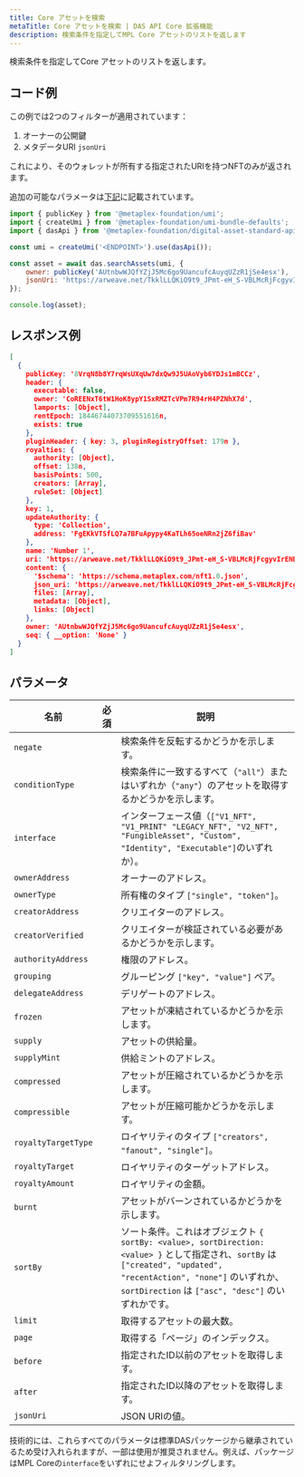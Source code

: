 ```yaml
---
title: Core アセットを検索
metaTitle: Core アセットを検索 | DAS API Core 拡張機能
description: 検索条件を指定してMPL Core アセットのリストを返します
---
```


検索条件を指定してCore アセットのリストを返します。

## コード例

この例では2つのフィルターが適用されています：
1. オーナーの公開鍵
2. メタデータURI `jsonUri`

これにより、そのウォレットが所有する指定されたURIを持つNFTのみが返されます。

追加の可能なパラメータは[下記](#parameters)に記載されています。

```js
import { publicKey } from '@metaplex-foundation/umi';
import { createUmi } from '@metaplex-foundation/umi-bundle-defaults';
import { dasApi } from '@metaplex-foundation/digital-asset-standard-api';

const umi = createUmi('<ENDPOINT>').use(dasApi());

const asset = await das.searchAssets(umi, {
    owner: publicKey('AUtnbwWJQfYZjJ5Mc6go9UancufcAuyqUZzR1jSe4esx'),
    jsonUri: 'https://arweave.net/TkklLLQKiO9t9_JPmt-eH_S-VBLMcRjFcgyvIrENBzA',
});

console.log(asset);
```

## レスポンス例
```json
[
  {
    publicKey: '8VrqN8b8Y7rqWsUXqUw7dxQw9J5UAoVyb6YDJs1mBCCz',
    header: {
      executable: false,
      owner: 'CoREENxT6tW1HoK8ypY1SxRMZTcVPm7R94rH4PZNhX7d',
      lamports: [Object],
      rentEpoch: 18446744073709551616n,
      exists: true
    },
    pluginHeader: { key: 3, pluginRegistryOffset: 179n },
    royalties: {
      authority: [Object],
      offset: 138n,
      basisPoints: 500,
      creators: [Array],
      ruleSet: [Object]
    },
    key: 1,
    updateAuthority: {
      type: 'Collection',
      address: 'FgEKkVTSfLQ7a7BFuApypy4KaTLh65oeNRn2jZ6fiBav'
    },
    name: 'Number 1',
    uri: 'https://arweave.net/TkklLLQKiO9t9_JPmt-eH_S-VBLMcRjFcgyvIrENBzA',
    content: {
      '$schema': 'https://schema.metaplex.com/nft1.0.json',
      json_uri: 'https://arweave.net/TkklLLQKiO9t9_JPmt-eH_S-VBLMcRjFcgyvIrENBzA',
      files: [Array],
      metadata: [Object],
      links: [Object]
    },
    owner: 'AUtnbwWJQfYZjJ5Mc6go9UancufcAuyqUZzR1jSe4esx',
    seq: { __option: 'None' }
  }
]
```

## パラメータ

| 名前                | 必須 | 説明                                |
| ------------------- | :------: | ------------------------------------------ |
| `negate`            |          | 検索条件を反転するかどうかを示します。  |
| `conditionType`     |          | 検索条件に一致するすべて（`"all"`）またはいずれか（`"any"`）のアセットを取得するかどうかを示します。  |
| `interface`         |          | インターフェース値（`["V1_NFT", "V1_PRINT" "LEGACY_NFT", "V2_NFT", "FungibleAsset", "Custom", "Identity", "Executable"]`のいずれか）。  |
| `ownerAddress`      |          | オーナーのアドレス。  |
| `ownerType`         |          | 所有権のタイプ `["single", "token"]`。  |
| `creatorAddress`    |          | クリエイターのアドレス。  |
| `creatorVerified`   |          | クリエイターが検証されている必要があるかどうかを示します。  |
| `authorityAddress`  |          | 権限のアドレス。  |
| `grouping`          |          | グルーピング `["key", "value"]` ペア。  |
| `delegateAddress`   |          | デリゲートのアドレス。  |
| `frozen`            |          | アセットが凍結されているかどうかを示します。  |
| `supply`            |          | アセットの供給量。  |
| `supplyMint`        |          | 供給ミントのアドレス。  |
| `compressed`        |          | アセットが圧縮されているかどうかを示します。  |
| `compressible`      |          | アセットが圧縮可能かどうかを示します。  |
| `royaltyTargetType` |          | ロイヤリティのタイプ `["creators", "fanout", "single"]`。  |
| `royaltyTarget`     |          | ロイヤリティのターゲットアドレス。  |
| `royaltyAmount`     |          | ロイヤリティの金額。  |
| `burnt`             |          | アセットがバーンされているかどうかを示します。  |
| `sortBy`            |          | ソート条件。これはオブジェクト `{ sortBy: <value>, sortDirection: <value> }` として指定され、`sortBy` は `["created", "updated", "recentAction", "none"]` のいずれか、`sortDirection` は `["asc", "desc"]` のいずれかです。     |
| `limit`             |          | 取得するアセットの最大数。  |
| `page`              |          | 取得する「ページ」のインデックス。       |
| `before`            |          | 指定されたID以前のアセットを取得します。   |
| `after`             |          | 指定されたID以降のアセットを取得します。    |
| `jsonUri`           |          | JSON URIの値。  |

技術的には、これらすべてのパラメータは標準DASパッケージから継承されているため受け入れられますが、一部は使用が推奨されません。例えば、パッケージはMPL Coreの`interface`をいずれにせよフィルタリングします。
